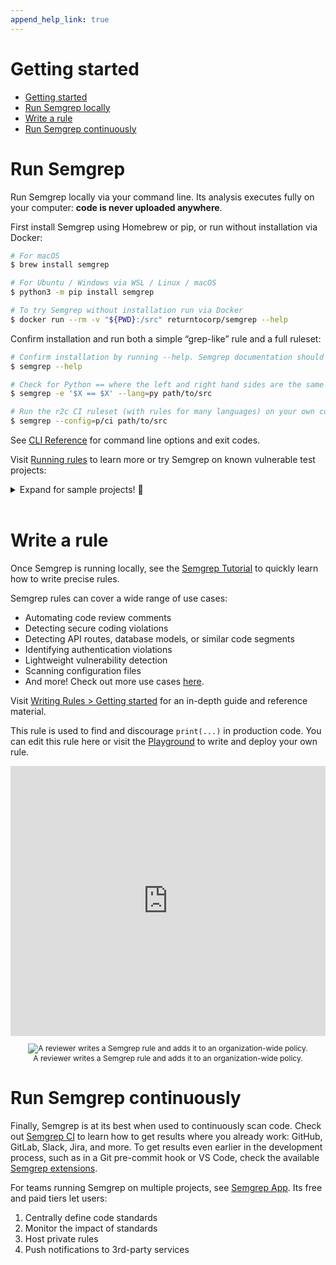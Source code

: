 ```yaml
---
append_help_link: true
---
```


# Getting started

- [Getting started](#getting-started)
- [Run Semgrep locally](#run-semgrep-locally)
- [Write a rule](#write-a-rule)
- [Run Semgrep continuously](#run-semgrep-continuously)

# Run Semgrep

Run Semgrep locally via your command line. Its analysis executes fully on your computer: **code is never uploaded anywhere**.

First install Semgrep using Homebrew or pip, or run without installation via Docker:

```sh
# For macOS
$ brew install semgrep

# For Ubuntu / Windows via WSL / Linux / macOS
$ python3 -m pip install semgrep

# To try Semgrep without installation run via Docker
$ docker run --rm -v "${PWD}:/src" returntocorp/semgrep --help
```

Confirm installation and run both a simple “grep-like” rule and a full ruleset:

```sh
# Confirm installation by running --help. Semgrep documentation should print to your terminal
$ semgrep --help

# Check for Python == where the left and right hand sides are the same (often a bug)
$ semgrep -e '$X == $X' --lang=py path/to/src

# Run the r2c CI ruleset (with rules for many languages) on your own code!
$ semgrep --config=p/ci path/to/src
```

See [CLI Reference](cli-usage.md) for command line options and exit codes.

Visit [Running rules](running-rules.md) to learn more or try Semgrep on known vulnerable test projects:

<details><summary>Expand for sample projects! 🎉</summary>
<p>

These community projects are designed to test code scanners and teach security concepts. Try cloning and scanning them with Semgrep.

```sh
# juice-shop, a vulnerable Node.js + Express app
$ git clone https://github.com/bkimminich/juice-shop
$ semgrep --config p/security-audit juice-shop

# railsgoat, a vulnerable Ruby on Rails app
$ git clone https://github.com/OWASP/railsgoat
$ semgrep --config p/security-audit railsgoat

# govwa, a vulnerable Go app
$ git clone https://github.com/0c34/govwa
$ semgrep --config p/security-audit govwa

# vulnerable Python + Flask app
$ git clone https://github.com/we45/Vulnerable-Flask-App
$ semgrep --config p/security-audit Vulnerable-Flask-App

# WebGoat, a vulnerable Java + Spring app
$ git clone https://github.com/WebGoat/WebGoat
$ semgrep --config p/security-audit WebGoat
```

</p>
</details>
</br>

# Write a rule

Once Semgrep is running locally, see the [Semgrep Tutorial](https://semgrep.dev/learn) to quickly learn how to write precise rules.

Semgrep rules can cover a wide range of use cases:

- Automating code review comments
- Detecting secure coding violations
- Detecting API routes, database models, or similar code segments
- Identifying authentication violations
- Lightweight vulnerability detection
- Scanning configuration files
- And more! Check out more use cases [here](writing-rules/rule-ideas.md).


Visit [Writing Rules > Getting started](writing-rules/overview.md) for an in-depth guide and reference material.

This rule is used to find and discourage `print(...)` in production code. You can edit this rule here or visit the [Playground](https://semgrep.dev/editor) to write and deploy your own rule.

<iframe title="Semgrep example with Python Flask routes" src="https://semgrep.dev/embed/editor?snippet=ievans:print-to-logger" width="100%" height="432px" frameborder="0"></iframe>

<p align="center" style="font-size: 12px">
    <img src="../img/semgrep-ci.gif" alt="A reviewer writes a Semgrep rule and adds it to an organization-wide policy."/></br>
    A reviewer writes a Semgrep rule and adds it to an organization-wide policy.
</p>

# Run Semgrep continuously

Finally, Semgrep is at its best when used to continuously scan code.
Check out [Semgrep CI](semgrep-ci.md) to learn how to get results where you already work:
GitHub, GitLab, Slack, Jira, and more.
To get results even earlier in the development process,
such as in a Git pre-commit hook or VS Code,
check the available [Semgrep extensions](extensions.md).

For teams running Semgrep on multiple projects, see [Semgrep App](https://semgrep.dev/manage). Its free and paid tiers let users:

1. Centrally define code standards
2. Monitor the impact of standards
3. Host private rules
4. Push notifications to 3rd-party services
